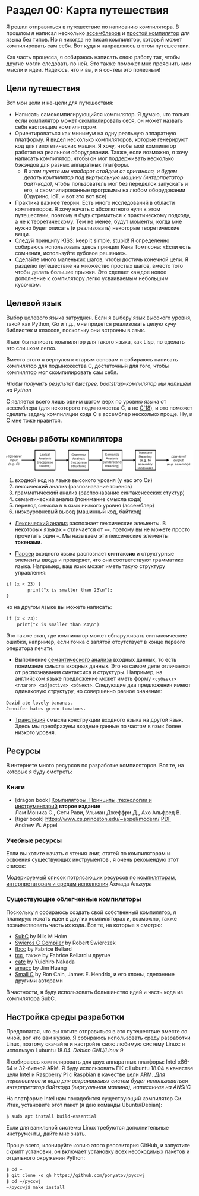 # Раздел 00: Карта путешествия

Я решил отправиться в путешествие по написанию компилятора. В прошлом я написал
несколько
[ассемблеров](https://github.com/DoctorWkt/pdp7-unix/blob/master/tools/as7) и
[простой компилятор](https://github.com/DoctorWkt/h-compiler) для языка без
типов. Но я никогда не писал компилятор, который может компилировать сам себя.
Вот куда я направляюсь в этом путешествии.

Как часть процесса, я собираюсь написать свою работу так, чтобы другие могли
следовать по ней. Это также поможет мне прояснить мои мысли и идеи. Надеюсь, что
и вы, и я сочтем это полезным!

## Цели путешествия

Вот мои цели и не-цели для путешествия:
* Написать самокомпилирующийся компилятор. Я думаю, что только если компилятор
  может скомпилировать себя, он может назвать себя настоящим компилятором.
* Ориентироваться как минимум на одну реальную аппаратную платформу. Я видел
  несколько компиляторов, которые генерируют код для гипотетических машин. Я
  хочу, чтобы мой компилятор работал на реальном оборудовании. Также, если
  возможно, я хочу написать компилятор, чтобы он мог поддерживать несколько
  бэкэндов для разных аппаратных платформ.
  * *В этом пункте мы наоборот отойдем от оригинала, и будем делать компилятор
    под виртуальную машину (интерпретатор байт-кода)*, чтобы пользователь мог без
    переделок запускать и его, и скомпилированные программы на любом
    оборудовании (Одурино, IoT, и вот это вот все)
* Практика важнее теории. Есть много исследований в области компиляторов. Я хочу
  начать с абсолютного нуля в этом путешествии, поэтому я буду стремиться к
  практическому подходу, а не к теоретическому. Тем не менее, будут моменты,
  когда мне нужно будет описать (и реализовать) некоторые теоретические вещи.
* Следуй принципу KISS: keep it simple, stupid! Я определенно собираюсь
  использовать здесь принцип Кена Томпсона: «Если есть сомнения, используйте
  дубовое решение».
* Сделайте много маленьких шагов, чтобы достичь конечной цели. Я разделю
  путешествие на множество простых шагов, вместо того чтобы делать большие
  прыжки. Это сделает каждое новое дополнение к компилятору легко усваиваемым
  небольшим кусочком.

## Целевой язык

Выбор целевого языка затруднен. Если я выберу язык высокого уровня, такой как
Python, Go и т.д., мне придется реализовать целую кучу библиотек и классов,
поскольку они встроены в язык.

Я мог бы написать компилятор для такого языка, как Lisp, но сделать это слишком легко.

Вместо этого я вернулся к старым основам и собираюсь написать компилятор для
подмножества C, достаточный для того, чтобы компилятор мог скомпилировать сам
себя.

*Чтобы получить результат быстрее, bootstrap-компилятор мы напишем на Python*

C является всего лишь одним шагом верх по уровню языка от ассемблера (для
некоторого подмножества C, а не
[C'18](https://en.wikipedia.org/wiki/C18_(C_standard_revision))), и это поможет
сделать задачу компиляции кода C в ассемблер несколько проще. Ну, и C мне тоже
нравится.

## Основы работы компилятора

![](parsing_steps.png)

1. входной код на языке высокого уровня (у нас это Си)
1. лексический анализ (разпознавание токенов)
1. грамматический анализ (распознавание синтаксисеских стуктур)
1. семантический анализ (понимание смысла кода)
1. перевод смысла в в язык низкого уровня (ассемблер)
1. низкоуровневый вывод (машинный код, байткод)

* [Лексический анализ](https://en.wikipedia.org/wiki/Lexical_analysis)
  распознает лексические элементы. В некоторых языках `=` отличается от `==`,
  поэтому вы не можете просто прочитать один `=`. Мы называем эти лексические
  элементы **токенами**.

* [Парсер](https://en.wikipedia.org/wiki/Parsing) входного языка распознает
  **синтаксис** и структурные элементы ввода и проверяет, что они соответствуют
  грамматике языка. Например, ваш язык может иметь такую структуру управления:
```
if (x < 23) {
        print("x is smaller than 23\n");
}
```
но на другом языке вы можете написать:
```
if (x < 23):
    print("x is smaller than 23\n")
```
Это также этап, где компилятор может обнаруживать синтаксические ошибки,
например, если точка с запятой отсутствует в конце первого оператора печати.

* Выполнение [семантического анализа](https://en.wikipedia.org/wiki/Semantic_analysis_(compilers))
  входных данных, то есть понимание смысла входных данных. Это на самом деле
  отличается от распознавания синтаксиса и структуры. Например, на английском
  языке предложение может иметь форму `<субъект> <глагол> <adjective> <объект>`.
  Следующие два предложения имеют одинаковую структуру, но совершенно разное
  значение:

```
David ate lovely bananas.
Jennifer hates green tomatoes.
```

* [Трансляция](https://en.wikipedia.org/wiki/Code_generation_(compiler)) смысла
  конструкции входного языка на другой язык. Здесь мы преобразуем входные данные
  по частям в язык более низкого уровня.

## Ресурсы

В интернете много ресурсов по разработке компиляторов. Вот те, на которые я буду смотреть:

### Книги

* \[dragon book\] [Компиляторы. Принципы, технологии и инструментарий](https://www.ozon.ru/context/detail/id/148627197/) **второе издание**<br>
Лам Моника С., Сети Рави, Ульман Джеффри Д., Ахо Альфред В.
* \[tiger book\] https://www.cs.princeton.edu/~appel/modern/ [PDF](https://doc.lagout.org/programmation/C/Modern%20Compiler%20Implementation%20in%20C%20%5BAppel%201997-12-13%5D.pdf)<br>
Andrew W. Appel

### Учебные ресурсы

Если вы хотите начать с чтения книг, статей по компиляторам и освоения
существующих инструментов , я очень рекомендую этот список:

[Модерируемый список потрясающих ресурсов по компиляторам, интерпретаторам и средам исполнения](https://github.com/aalhour/awesome-compilers) Ахмада Альхура

### Существующие облегченные компиляторы

Поскольку я собираюсь создать свой собственный компилятор, я планирую искать
идеи в других компиляторах и, возможно, также позаимствовать часть их кода. Вот
те, на которые я смотрю:
* [SubC](http://www.t3x.org/subc/) by Nils M Holm
* [Swieros C Compiler](https://github.com/rswier/swieros/blob/master/root/bin/c.c) by Robert Swierczek
* [fbcc](https://github.com/DoctorWkt/fbcc) by Fabrice Bellard
* [tcc](https://bellard.org/tcc/), также by Fabrice Bellard и другие
* [catc](https://github.com/yui0/catc) by Yuichiro Nakada
* [amacc](https://github.com/jserv/amacc) by Jim Huang
* [Small C](https://en.wikipedia.org/wiki/Small-C) by Ron Cain, James E. Hendrix, и его клоны, сделанные другими авторами

В частности, я буду использовать большинство идей и часть кода из компилятора SubC.

## Настройка среды разработки

Предполагая, что вы хотите отправиться в это путешествие вместе со мной, вот что
вам нужно. Я собираюсь использовать среду разработки Linux, поэтому скачайте и
настройте свою любимую систему Linux: я использую Lubuntu 18.04. *Debian
GNU/Linux 9*

Я собираюсь компилировать для двух аппаратных платформ: Intel x86-64 и 32-битной
ARM. Я буду использовать ПК с Lubuntu 18.04 в качестве цели Intel и Raspberry Pi
с Raspbian в качестве цели ARM.
*Для переносимости кода для встраиваемых систем будет использоваться
интерпретатор байткода (виртуальная машина), написанная на ANSI'C*

На платформе Intel нам понадобится существующий компилятор Си. Итак, установите
этот пакет (я даю команды Ubuntu/Debian):
```
$ sudo apt install build-essential
```

Если для ванильной системы Linux требуются дополнительные инструменты, дайте мне знать.

Проще всего, клонируйте копию этого репозитория GitHub, и запустите скрипт установки,
он включает установку всех необходимых пакетов и отдельного окружения Python:
```
$ cd ~
$ git clone -o gh https://github.com/ponyatov/pyccwj
$ cd ~/pyccwj
~/pyccwj$ make install
```
